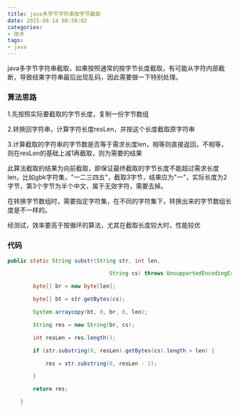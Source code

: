 ```yaml
---
title: java多字节字符串按字节截取
date: 2015-08-14 08:58:02
categories:
- 技术
tags: 
- java
---
```


java多字节字符串截取，如果按照通常的按字节长度截取，有可能从字符内部截断，导致结果字符串最后出现乱码，因此需要做一下特别处理。
<!-- more -->
### 算法思路

1.先按照实际要截取的字节长度，复制一份字节数组

2.转换回字符串，计算字符长度resLen，并按这个长度截取原字符串

3.计算截取的字符串的字节数是否等于需求长度len，相等则直接返回，不相等，则在resLen的基础上减1再截取，则为需要的结果

此算法截取的结果为向前截取，即保证最终截取的字节长度不能超过需求长度len，比如gbk字符集，"一二三四五"，截取3字节，结果应为"一"，实际长度为2字节，第3个字节为半个中文，属于无效字符，需要去掉。

在转换字节数组时，需要指定字符集，在不同的字符集下，转换出来的字节数组长度是不一样的。

经测试，效率要高于按循环的算法，尤其在截取长度较大时，性能较优

### 代码
``` java
public static String substr(String str, int len, 

                                String cs) throws UnsupportedEncodingException {

        byte[] br = new byte[len];

        byte[] bt = str.getBytes(cs);

        System.arraycopy(bt, 0, br, 0, len);

        String res = new String(br, cs);

        int resLen = res.length();

        if (str.substring(0, resLen).getBytes(cs).length > len) {

            res = str.substring(0, resLen - 1);

        }

        return res;

    }
```